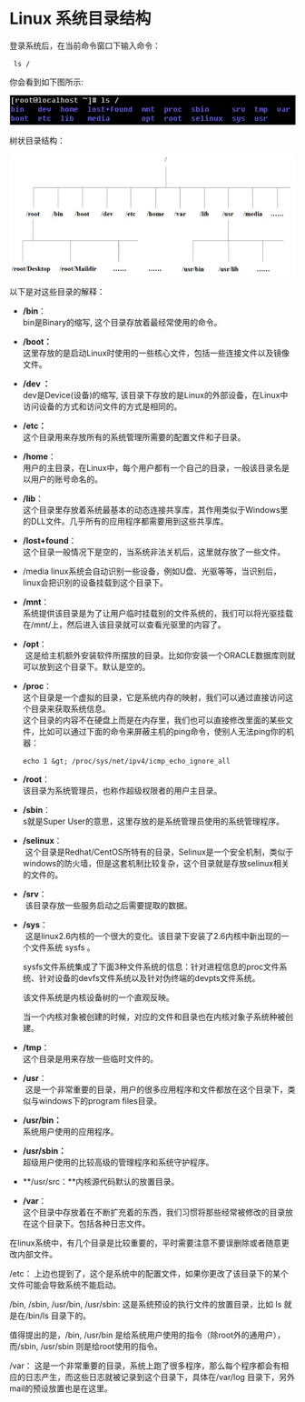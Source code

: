 
# Linux 系统目录结构

登录系统后，在当前命令窗口下输入命令：

```
 ls / 
```

你会看到如下图所示:

[![4_20](../img/4_20.png)](../img/4_20.png)

树状目录结构：

![003vPl7Rty6E8kZRlAEdc&690](../img/003vPl7Rty6E8kZRlAEdc690.jpg)

以下是对这些目录的解释：

*   **/bin**：  
    bin是Binary的缩写, 这个目录存放着最经常使用的命令。

*   **/boot：**  
    这里存放的是启动Linux时使用的一些核心文件，包括一些连接文件以及镜像文件。

*   **/dev ：**  
    dev是Device(设备)的缩写, 该目录下存放的是Linux的外部设备，在Linux中访问设备的方式和访问文件的方式是相同的。

*   **/etc：**  
    这个目录用来存放所有的系统管理所需要的配置文件和子目录。

*   **/home**：  
    用户的主目录，在Linux中，每个用户都有一个自己的目录，一般该目录名是以用户的账号命名的。

*   **/lib**：  
    这个目录里存放着系统最基本的动态连接共享库，其作用类似于Windows里的DLL文件。几乎所有的应用程序都需要用到这些共享库。

*   **/lost+found**：  
    这个目录一般情况下是空的，当系统非法关机后，这里就存放了一些文件。

*   /media linux系统会自动识别一些设备，例如U盘、光驱等等，当识别后，linux会把识别的设备挂载到这个目录下。

*   **/mnt**：  
    系统提供该目录是为了让用户临时挂载别的文件系统的，我们可以将光驱挂载在/mnt/上，然后进入该目录就可以查看光驱里的内容了。

*   **/opt**：  
     这是给主机额外安装软件所摆放的目录。比如你安装一个ORACLE数据库则就可以放到这个目录下。默认是空的。

*   **/proc**：  
    这个目录是一个虚拟的目录，它是系统内存的映射，我们可以通过直接访问这个目录来获取系统信息。  
    这个目录的内容不在硬盘上而是在内存里，我们也可以直接修改里面的某些文件，比如可以通过下面的命令来屏蔽主机的ping命令，使别人无法ping你的机器：

    ```
    echo 1 &gt; /proc/sys/net/ipv4/icmp_echo_ignore_all
    ```

*   **/root**：  
    该目录为系统管理员，也称作超级权限者的用户主目录。

*   **/sbin**：  
    s就是Super User的意思，这里存放的是系统管理员使用的系统管理程序。

*   **/selinux**：  
     这个目录是Redhat/CentOS所特有的目录，Selinux是一个安全机制，类似于windows的防火墙，但是这套机制比较复杂，这个目录就是存放selinux相关的文件的。

*   **/srv**：  
     该目录存放一些服务启动之后需要提取的数据。

*   **/sys**：  
     这是linux2.6内核的一个很大的变化。该目录下安装了2.6内核中新出现的一个文件系统 sysfs 。

    sysfs文件系统集成了下面3种文件系统的信息：针对进程信息的proc文件系统、针对设备的devfs文件系统以及针对伪终端的devpts文件系统。

    该文件系统是内核设备树的一个直观反映。

    当一个内核对象被创建的时候，对应的文件和目录也在内核对象子系统种被创建。

*   **/tmp**：  
    这个目录是用来存放一些临时文件的。

*   **/usr**：  
     这是一个非常重要的目录，用户的很多应用程序和文件都放在这个目录下，类似与windows下的program files目录。

*   **/usr/bin：**  
    系统用户使用的应用程序。

*   **/usr/sbin：**  
    超级用户使用的比较高级的管理程序和系统守护程序。

*   **/usr/src：**内核源代码默认的放置目录。

*   **/var**：  
    这个目录中存放着在不断扩充着的东西，我们习惯将那些经常被修改的目录放在这个目录下。包括各种日志文件。

在linux系统中，有几个目录是比较重要的，平时需要注意不要误删除或者随意更改内部文件。

/etc： 上边也提到了，这个是系统中的配置文件，如果你更改了该目录下的某个文件可能会导致系统不能启动。

/bin, /sbin, /usr/bin, /usr/sbin: 这是系统预设的执行文件的放置目录，比如 ls 就是在/bin/ls 目录下的。

值得提出的是，/bin, /usr/bin 是给系统用户使用的指令（除root外的通用户），而/sbin, /usr/sbin 则是给root使用的指令。

/var： 这是一个非常重要的目录，系统上跑了很多程序，那么每个程序都会有相应的日志产生，而这些日志就被记录到这个目录下，具体在/var/log 目录下，另外mail的预设放置也是在这里。

